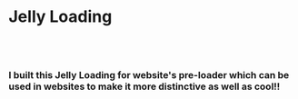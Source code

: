 <h1>Jelly Loading</h1>
<br>
<br>
<h3>I built this Jelly Loading for website's pre-loader which can be used in websites to make it more distinctive as well as cool!!</h3>
